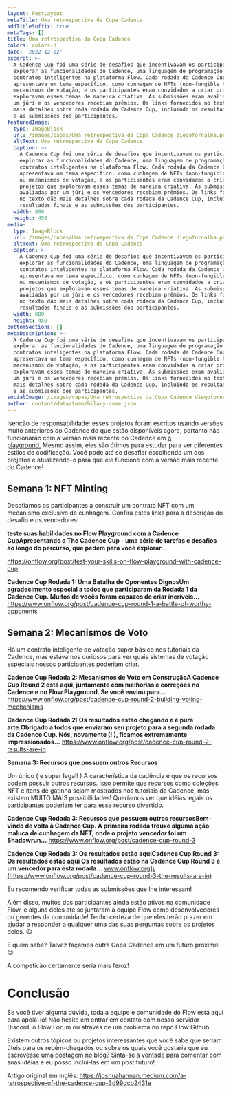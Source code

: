 ```yaml
---
layout: PostLayout
metaTitle: Uma retrospectiva da Copa Cadence
addTitleSuffix: true
metaTags: []
title: Uma retrospectiva da Copa Cadence
colors: colors-d
date: '2022-12-02'
excerpt: >-
  A Cadence Cup foi uma série de desafios que incentivavam os participantes a
  explorar as funcionalidades do Cadence, uma linguagem de programação para
  contratos inteligentes na plataforma Flow. Cada rodada da Cadence Cup
  apresentava um tema específico, como cunhagem de NFTs (non-fungible tokens) ou
  mecanismos de votação, e os participantes eram convidados a criar projetos que
  exploravam esses temas de maneira criativa. As submissões eram avaliadas por
  um júri e os vencedores recebiam prêmios. Os links fornecidos no texto dão
  mais detalhes sobre cada rodada da Cadence Cup, incluindo os resultados finais
  e as submissões dos participantes.
featuredImage:
  type: ImageBlock
  url: /images/capas/Uma retrospectiva da Copa Cadence diegofornalha.png
  altText: Uma retrospectiva da Copa Cadence
  caption: >-
    A Cadence Cup foi uma série de desafios que incentivavam os participantes a
    explorar as funcionalidades do Cadence, uma linguagem de programação para
    contratos inteligentes na plataforma Flow. Cada rodada da Cadence Cup
    apresentava um tema específico, como cunhagem de NFTs (non-fungible tokens)
    ou mecanismos de votação, e os participantes eram convidados a criar
    projetos que exploravam esses temas de maneira criativa. As submissões eram
    avaliadas por um júri e os vencedores recebiam prêmios. Os links fornecidos
    no texto dão mais detalhes sobre cada rodada da Cadence Cup, incluindo os
    resultados finais e as submissões dos participantes.
  width: 800
  height: 450
media:
  type: ImageBlock
  url: /images/capas/Uma retrospectiva da Copa Cadence diegofornalha.png
  altText: Uma retrospectiva da Copa Cadence
  caption: >-
    A Cadence Cup foi uma série de desafios que incentivavam os participantes a
    explorar as funcionalidades do Cadence, uma linguagem de programação para
    contratos inteligentes na plataforma Flow. Cada rodada da Cadence Cup
    apresentava um tema específico, como cunhagem de NFTs (non-fungible tokens)
    ou mecanismos de votação, e os participantes eram convidados a criar
    projetos que exploravam esses temas de maneira criativa. As submissões eram
    avaliadas por um júri e os vencedores recebiam prêmios. Os links fornecidos
    no texto dão mais detalhes sobre cada rodada da Cadence Cup, incluindo os
    resultados finais e as submissões dos participantes.
  width: 800
  height: 450
bottomSections: []
metaDescription: >-
  A Cadence Cup foi uma série de desafios que incentivavam os participantes a
  explorar as funcionalidades do Cadence, uma linguagem de programação para
  contratos inteligentes na plataforma Flow. Cada rodada da Cadence Cup
  apresentava um tema específico, como cunhagem de NFTs (non-fungible tokens) ou
  mecanismos de votação, e os participantes eram convidados a criar projetos que
  exploravam esses temas de maneira criativa. As submissões eram avaliadas por
  um júri e os vencedores recebiam prêmios. Os links fornecidos no texto dão
  mais detalhes sobre cada rodada da Cadence Cup, incluindo os resultados finais
  e as submissões dos participantes.
socialImage: /images/capas/Uma retrospectiva da Copa Cadence diegofornalha.png
author: content/data/team/hilary-ouse.json
---
```

Isenção de responsabilidade: esses projetos foram escritos usando versões muito anteriores do Cadence do que estão disponíveis agora, portanto não funcionarão com a versão mais recente do Cadence em [o playground.](https://plafly.onflow.org/local?type=account\&id=LOCAL-account-0) Mesmo assim, eles são ótimos para estudar para ver diferentes estilos de codificação. Você pode até se desafiar escolhendo um dos projetos e atualizando-o para que ele funcione com a versão mais recente do Cadence!

## **Semana 1: NFT Minting**

Desafiamos os participantes a construir um contrato NFT com um mecanismo exclusivo de cunhagem. Confira estes links para a descrição do desafio e os vencedores!

**teste suas habilidades no Flow Playground com a Cadence CupApresentando a The Cadence Cup - uma série de tarefas e desafios ao longo do percurso, que pedem para você explorar…**

https://onflow.org/post/test-your-skills-on-flow-playground-with-cadence-cup

**Cadence Cup Rodada 1: Uma Batalha de Oponentes DignosUm agradecimento especial a todos que participaram da Rodada 1 da Cadence Cup. Muitos de vocês foram capazes de criar incríveis…**
https://www.onflow.org/post/cadence-cup-round-1-a-battle-of-worthy-opponents

## **Semana 2: Mecanismos de Voto**

Há um contrato inteligente de votação super básico nos tutoriais da Cadence, mas estávamos curiosos para ver quais sistemas de votação especiais nossos participantes poderiam criar.

**Cadence Cup Rodada 2: Mecanismos de Voto em ConstruçãoA Cadence Cup Round 2 está aqui, juntamente com melhorias e correções no Cadence e no Flow Playground. Se você enviou para…**
https://www.onflow.org/post/cadence-cup-round-2-building-voting-mechanisms

**Cadence Cup Rodada 2: Os resultados estão chegando e é pura arte.Obrigado a todos que enviaram seu projeto para a segunda rodada da Cadence Cup. Nós, novamente (! ), ficamos extremamente impressionados…**
https://www.onflow.org/post/cadence-cup-round-2-results-are-in

**Semana 3: Recursos que possuem outros Recursos**

Um único ( e super legal! ) A característica da cadência é que os recursos podem possuir outros recursos. Isso permite que recursos como coleções NFT e itens de gatinha sejam mostrados nos tutoriais da Cadence, mas existem MUITO MAIS possibilidades! Queríamos ver que idéias legais os participantes poderiam ter para esse recurso divertido.

**Cadence Cup Rodada 3: Recursos que possuem outros recursosBem-vindo de volta à Cadence Cup. A primeira rodada trouxe alguma ação maluca de cunhagem da NFT, onde o projeto vencedor foi um Shadowrun…**
https://www.onflow.org/post/cadence-cup-round-3

**Cadence Cup Rodada 3: Os resultados estão aquiCadence Cup Round 3: Os resultados estão aqui Os resultados estão na Cadence Cup Round 3 e um vencedor para esta rodada…**
www.onflow.org]\(https://www.onflow.org/post/cadence-cup-round-3-the-results-are-in)

Eu recomendo verificar todas as submissões que lhe interessam!

Além disso, muitos dos participantes ainda estão ativos na comunidade Flow, e alguns deles até se juntaram à equipe Flow como desenvolvedores ou gerentes da comunidade! Tenho certeza de que eles terão prazer em ajudar a responder a qualquer uma das suas perguntas sobre os projetos deles. 😃

E quem sabe? Talvez façamos outra Copa Cadence em um futuro próximo! 😉

A competição certamente seria mais feroz!

# **Conclusão**

Se você tiver alguma dúvida, toda a equipe e comunidade do Flow está aqui para apoiá-lo! Não hesite em entrar em contato com nosso servidor Discord, o Flow Forum ou através de um problema no repo Flow Github.

Existem outros tópicos ou projetos interessantes que você sabe que seriam úteis para os recém-chegados ou sobre os quais você gostaria que eu escrevesse uma postagem no blog? Sinta-se à vontade para comentar com suas idéias e eu posso incluí-las em um post futuro!

Artigo original em inglês: https://joshuahannan.medium.com/a-retrospective-of-the-cadence-cup-3d99dcb2431e
